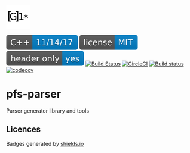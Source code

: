 ![logo](resources/logo_64x64.png)

[![Standard](resources/badge/cxx-11-14-17-blue.svg)](https://en.wikipedia.org/wiki/C%2B%2B#Standardization)
[![License](resources/badge/license-MIT-blue.svg)](https://opensource.org/licenses/MIT)
[![Header Only](resources/badge/header-only.svg)](https://en.wikipedia.org/wiki/Header-only)
[![Build Status](https://travis-ci.com/semenovf/pfs-parser.svg?branch=master)](https://travis-ci.com/semenovf/pfs-parser)
[![CircleCI](https://circleci.com/gh/semenovf/pfs-parser.svg?style=shield)](https://circleci.com/gh/semenovf/pfs-parser)
[![Build status](https://ci.appveyor.com/api/projects/status/gxhqybsbyqfivlwi?svg=true)](https://ci.appveyor.com/project/semenovf/pfs-parser)
[![codecov](https://codecov.io/gh/semenovf/pfs-parser/branch/master/graph/badge.svg?token=4tY6jqPB7i)](https://codecov.io/gh/semenovf/pfs-parser)

# pfs-parser
Parser generator library and tools

## Licences

Badges generated by [shields.io](https://shields.io)<br/>
